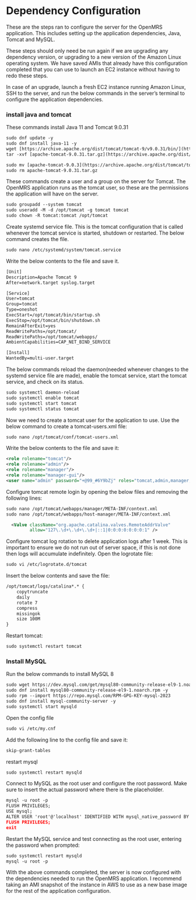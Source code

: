 # Dependency Configuration

These are the steps ran to configure the server for the OpenMRS application. This includes setting up the application dependencies, Java, Tomcat and MySQL. 

These steps should only need be run again if we are upgrading any dependency version, or upgrading to a new version of the Amazon Linux operating system. We have saved AMIs that already have this configuration completed that you can use to launch an EC2 instance without having to redo these steps. 

In case of an upgrade, launch a fresh EC2 instance running Amazon Linux, SSH to the server, and run the below commands in the server’s terminal to configure the application dependencies. 

### install java and tomcat

These commands install Java 11 and Tomcat 9.0.31

```xml
sudo dnf update -y
sudo dnf install java-11 -y
wget [https://archive.apache.org/dist/tomcat/tomcat-9/v9.0.31/bin/](https://archive.apache.org/dist/tomcat/tomcat-9/v9.0.34/bin/)[apache-tomcat-9.0.31.tar.gz](https://archive.apache.org/dist/tomcat/tomcat-9/v9.0.34/bin/apache-tomcat-9.0.34.tar.gz)  
tar -xvf [apache-tomcat-9.0.31.tar.gz](https://archive.apache.org/dist/tomcat/tomcat-9/v9.0.34/bin/apache-tomcat-9.0.34.tar.gz)

sudo mv [apache-tomcat-9.0.3](https://archive.apache.org/dist/tomcat/tomcat-9/v9.0.34/bin/apache-tomcat-9.0.34.tar.gz)1 /opt/tomcat
sudo rm apache-tomcat-9.0.31.tar.gz
```

These commands create a user and a group on the server for Tomcat. The OpenMRS application runs as the tomcat user, so these are the permissions the application will have on the server. 

```xml
sudo groupadd --system tomcat
sudo useradd -M -d /opt/tomcat -g tomcat tomcat
sudo chown -R tomcat:tomcat /opt/tomcat
```

Create systemd service file. This is the tomcat configuration that is called whenever the tomcat service is started, shutdown or restarted. The below command creates the file.

```xml
sudo nano /etc/systemd/system/tomcat.service
```

Write the below contents to the file and save it. 

```xml
[Unit]
Description=Apache Tomcat 9 
After=network.target syslog.target

[Service]
User=tomcat
Group=tomcat
Type=oneshot
ExecStart=/opt/tomcat/bin/startup.sh
ExecStop=/opt/tomcat/bin/shutdown.sh
RemainAfterExit=yes
ReadWritePaths=/opt/tomcat/
ReadWritePaths=/opt/tomcat/webapps/
AmbientCapabilities=CAP_NET_BIND_SERVICE

[Install]
WantedBy=multi-user.target
```

The below commands reload the daemon(needed whenever changes to the systemd service file are made), enable the tomcat service, start the tomcat service, and check on its status. 

```xml
sudo systemctl daemon-reload
sudo systemctl enable tomcat
sudo systemctl start tomcat
sudo systemctl status tomcat
```

Now we need to create a tomcat user for the application to use. Use the below command to create a tomcat-users.xml file:

```xml
sudo nano /opt/tomcat/conf/tomcat-users.xml
```

Write the below contents to the file and save it:

```xml
<role rolename="tomcat"/>
<role rolename="admin"/>
<role rolename="manager"/>
<role rolename="manager-gui"/>
<user name="admin" password="+@99_#6Y9bZj" roles="tomcat,admin,manager,manager-gui"/>
```

Configure tomcat remote login by opening the below files and removing the following lines:

```xml
sudo nano /opt/tomcat/webapps/manager/META-INF/context.xml
sudo nano /opt/tomcat/webapps/host-manager/META-INF/context.xml
```

```xml
  <Valve className="org.apache.catalina.valves.RemoteAddrValve"
         allow="127\.\d+\.\d+\.\d+|::1|0:0:0:0:0:0:0:1" /> 
```

Configure tomcat log rotation to delete application logs after 1 week. This is important to ensure we do not run out of server space, if this is not done then logs will accumulate indefinitely. Open the logrotate file:

```xml
sudo vi /etc/logrotate.d/tomcat
```

Insert the below contents and save the file:

```xml
/opt/tomcat/logs/catalina*.* {
    copytruncate
    daily
    rotate 7
    compress
    missingok
    size 100M
}
```

Restart tomcat:

```xml
sudo systemctl restart tomcat
```

### Install MySQL

Run the below commands to install MySQL 8

```xml
sudo wget https://dev.mysql.com/get/mysql80-community-release-el9-1.noarch.rpm 
sudo dnf install mysql80-community-release-el9-1.noarch.rpm -y
sudo rpm --import https://repo.mysql.com/RPM-GPG-KEY-mysql-2023
sudo dnf install mysql-community-server -y
sudo systemctl start mysqld
```

Open the config file

```xml
sudo vi /etc/my.cnf
```

Add the following line to the config file and save it:

```xml
skip-grant-tables
```

restart mysql

```xml
sudo systemctl restart mysqld
```

Connect to MySQL as the root user and configure the root password. Make sure to insert the actual password where there is the <ROOT PASSWORD> placeholder. 

```xml
mysql -u root -p
FLUSH PRIVILEGES;
USE mysql;
ALTER USER 'root'@'localhost' IDENTIFIED WITH mysql_native_password BY '<ROOT PASSWORD>';
FLUSH PRIVILEGES;
exit
```

Restart the MySQL service and test connecting as the root user, entering the password when prompted:

```xml
sudo systemctl restart mysqld
mysql -u root -p
```

With the above commands completed, the server is now configured with the dependencies needed to run the OpenMRS application. I recommend taking an AMI snapshot of the instance in AWS to use as a new base image for the rest of the application configuration.